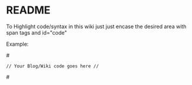 # README

To Highlight code/syntax in this wiki just just encase the desired area with span tags and id="code"

Example:

#<span id="code">

    // Your Blog/Wiki code goes here //
#</span>